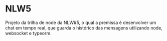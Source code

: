 # NLW5
Projeto da trilha de  node  da  NLW#5, o qual a premissa é desenvolver um chat em tempo real, que guarda  o histórico  das mensagens utilizando node, websocket e typeorm. 
